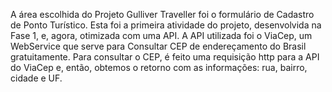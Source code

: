 A área escolhida do Projeto Gulliver Traveller foi o formulário de Cadastro de Ponto Turístico. Esta foi a primeira atividade do projeto, desenvolvida na Fase 1, e, agora, otimizada com uma API.
A API utilizada foi o ViaCep, um WebService que serve para Consultar CEP de endereçamento do Brasil gratuitamente. Para consultar o CEP, é feito uma requisição http para a API do ViaCep e, então, obtemos o retorno com as informações: rua, bairro, cidade e UF.

